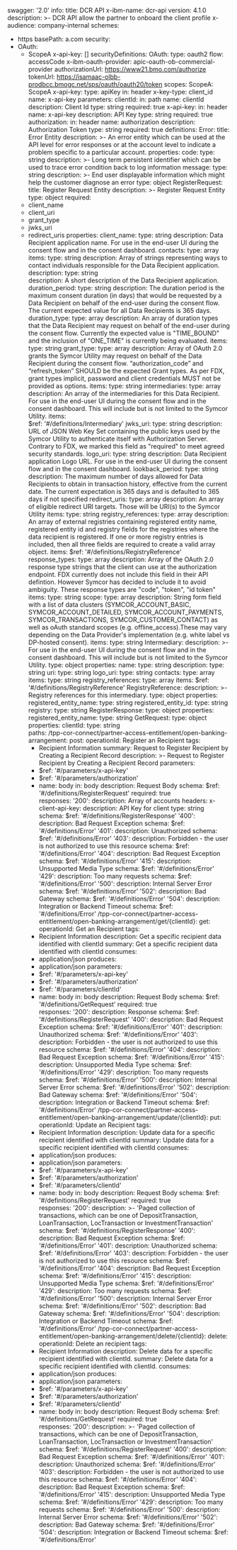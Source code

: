 swagger: '2.0'
info:
  title: DCR API
  x-ibm-name: dcr-api
  version: 4.1.0
  description: >-
    DCR API allow the partner to onboard the client profile
  x-audience: company-internal
schemes:
  - https
basePath: a.com
security:
  - OAuth:
      - ScopeA
    x-api-key: []
securityDefinitions:
  OAuth:
    type: oauth2
    flow: accessCode
    x-ibm-oauth-provider: apic-oauth-ob-commercial-provider
    authorizationUrl: https://www21.bmo.com/authorize
    tokenUrl: https://isamaac-olbb-prodbcc.bmogc.net/sps/oauth/oauth20/token
    scopes:
      ScopeA: ScopeA
  x-api-key:
    type: apiKey
    in: header
    x-key-type: client_id
    name: x-api-key
parameters:
  clientId:
    in: path
    name: clientId
    description: Client Id
    type: string
    required: true
  x-api-key:
    in: header
    name: x-api-key
    description: API Key
    type: string
    required: true
  authorization:
    in: header
    name: authorization
    description: Authorization Token
    type: string
    required: true
definitions:
  Error:
    title: Error Entity
    description: >-
      An error entity which can be used at the API level for error responses or
      at the account level to indicate a problem specific to a particular
      account.
    properties:
      code:
        type: string
        description: >-
          Long term persistent identifier which can be used to trace error
          condition back to log information
      message:
        type: string
        description: >-
          End user displayable information which might help the customer
          diagnose an error
    type: object
  RegisterRequest:
    title: Register Request Entity
    description: >-
      Register Request Entity
    type: object
    required:
      - client_name
      - client_uri
      - grant_type
      - jwks_uri
      - redirect_uris
    properties:
      client_name:
        type: string
        description: Data Recipient application name. For use in the end-user UI during the consent flow and in the consent dashboard.
      contacts:
        type: array
        items:
          type: string
        description: Array of strings representing ways to contact individuals responsible for the Data Recipient application.		  
      description:
        type: string        
        description: A short description of the Data Recipient application.  
      duration_period:
        type: string
        description: The duration period is the maximum consent duration (in days) that would be requested by a Data Recipient on behalf of the end-user during the consent flow. The current expected value for all Data Recipients is 365 days.
      duration_type:
        type: array
        description: An array of duration types that the Data Recipient may request on behalf of the end-user during the consent flow. Currently the expected value is "TIME_BOUND" and the inclusion of "ONE_TIME" is currently being evaluated.
        items:
          type: string
      grant_type:
        type: array
        description: Array of OAuth 2.0 grants the Symcor Utility may request on behalf of the Data Recipient during the consent flow. “authorization_code” and “refresh_token” SHOULD be the expected Grant types. As per FDX, grant types implicit, password and client credentials MUST not be provided as options.
        items:
          type: string
      intermediaries:
        type: array
        description: An array of the intermediaries for this Data Recipient. For use in the end-user UI during the consent flow and in the consent dashboard. This will include but is not limited to the Symcor Utility.
        items:	  
          $ref: '#/definitions/Intermediary'
      jwks_uri:
        type: string
        description: URL of JSON Web Key Set containing the public keys used by the Symcor Utility to authenticate itself with Authorization Server. Contrary to FDX, we marked this field as "required" to meet agreed security standards.
      logo_uri:
        type: string
        description: Data Recipient application Logo URL. For use in the end-user UI during the consent flow and in the consent dashboard.
      lookback_period:
        type: string
        description: The maximum number of days allowed for Data Recipients to obtain in transaction history, effective from the current date. The current expectation is 365 days and is defaulted to 365 days if not specified
      redirect_uris:
        type: array
        description: An array of eligible redirect URI targets. Those will be URI(s) to the Symcor Utility
        items:
          type: string
      registry_references:
        type: array
        description: An array of external registries containing registered entity name, registered entity id and registry fields for the registries where the data recipient is registered. If one or more registry entries is included, then all three fields are required to create a valid array object.
        items:
          $ref: '#/definitions/RegistryReference'
      response_types:
        type: array
        description: Array of the OAuth 2.0 response type strings that the client can use at the authorization endpoint. FDX currently does not include this field in their API defintion. However Symcor has decided to include it to avoid ambiguity. These response types are "code", "token", "id token"
        items:
          type: string
      scope:
        type: array
        description: String form field with a list of data clusters (SYMCOR_ACCOUNT_BASIC, SYMCOR_ACCOUNT_DETAILED, SYMCOR_ACCOUNT_PAYMENTS, SYMCOR_TRANSACTIONS, SYMCOR_CUSTOMER_CONTACT) as well as oAuth standard scopes (e.g. offline_access).These may vary depending on the Data Provider's implementation (e.g. white label vs DP-hosted consent).
        items:
          type: string
  Intermediary:
    description: >-
       For use in the end-user UI during the consent flow and in the consent dashboard. This will include but is not limited to the Symcor Utility.
    type: object
    properties:
      name:
        type: string
      description:
        type: string
      uri:
        type: string
      logo_uri:
        type: string
      contacts:
        type: array
        items:
          type: string
      registry_references:
        type: array
        items:
          $ref: '#/definitions/RegistryReference'
  RegistryReference:
    description: >-
       Registry references for this intermediary.
    type: object
    properties:
      registered_entity_name:
        type: string
      registered_entity_id:
        type: string
      registry:
        type: string
  RegisterResponse:
    type: object
    properties:
      registered_entity_name:
        type: string
  GetRequest:
    type: object
    properties:
      clientId:
        type: string  
paths:
  /tpp-cor-connect/partner-access-entitlement/open-banking-arrangement:
    post:
      operationId: Register an Recipient
      tags:
        - Recipient Information
      summary: Request to Register Recipient by Creating a Recipient Record
      description: >-
        Request to Register Recipient by Creating a Recipient Record
      parameters:
        - $ref: '#/parameters/x-api-key'
        - $ref: '#/parameters/authorization'
        - name: body
          in: body
          description: Request Body
          schema:
            $ref: '#/definitions/RegisterRequest'
          required: true		
      responses:
        '200':
          description: Array of accounts
          headers:
            x-client-api-key:
              description: API Key for client
              type: string
          schema:
            $ref: '#/definitions/RegisterResponse'
        '400':
          description: Bad Request Exception
          schema:
            $ref: '#/definitions/Error'
        '401':
          description: Unauthorized
          schema:
            $ref: '#/definitions/Error'
        '403':
          description: Forbidden - the user is not authorized to use this resource
          schema:
            $ref: '#/definitions/Error'
        '404':
          description: Bad Request Exception
          schema:
            $ref: '#/definitions/Error'
        '415':
          description: Unsupported Media Type
          schema:
            $ref: '#/definitions/Error'
        '429':
          description: Too many requests
          schema:
            $ref: '#/definitions/Error'
        '500':
          description: Internal Server Error
          schema:
            $ref: '#/definitions/Error'
        '502':
          description: Bad Gateway
          schema:
            $ref: '#/definitions/Error'
        '504':
          description: Integration or Backend Timeout
          schema:
            $ref: '#/definitions/Error'
  /tpp-cor-connect/partner-access-entitlement/open-banking-arrangement/get/{clientId}:
    get:
      operationId: Get an Recipient
      tags:
        - Recipient Information
      description: Get a specific recipient data identified with clientId
      summary: Get a specific recipient data identified with clientId
      consumes:
        - application/json
      produces:
        - application/json
      parameters:
        - $ref: '#/parameters/x-api-key'
        - $ref: '#/parameters/authorization'
        - $ref: '#/parameters/clientId'
        - name: body
          in: body
          description: Request Body
          schema:
            $ref: '#/definitions/GetRequest'
          required: true	        
      responses:
        '200':
          description: Response
          schema:
            $ref: '#/definitions/RegisterRequest'
        '400':
          description: Bad Request Exception
          schema:
            $ref: '#/definitions/Error'
        '401':
          description: Unauthorized
          schema:
            $ref: '#/definitions/Error'
        '403':
          description: Forbidden - the user is not authorized to use this resource
          schema:
            $ref: '#/definitions/Error'
        '404':
          description: Bad Request Exception
          schema:
            $ref: '#/definitions/Error'
        '415':
          description: Unsupported Media Type
          schema:
            $ref: '#/definitions/Error'
        '429':
          description: Too many requests
          schema:
            $ref: '#/definitions/Error'
        '500':
          description: Internal Server Error
          schema:
            $ref: '#/definitions/Error'
        '502':
          description: Bad Gateway
          schema:
            $ref: '#/definitions/Error'
        '504':
          description: Integration or Backend Timeout
          schema:
            $ref: '#/definitions/Error'
  /tpp-cor-connect/partner-access-entitlement/open-banking-arrangement/update/{clientId}:
    put:
      operationId: Update an Recipient
      tags:
        - Recipient Information
      description: Update data for a specific recipient identified with clientId
      summary: Update data for a specific recipient identified with clientId
      consumes:
        - application/json
      produces:
        - application/json
      parameters:
        - $ref: '#/parameters/x-api-key'
        - $ref: '#/parameters/authorization'
        - $ref: '#/parameters/clientId'
        - name: body
          in: body
          description: Request Body
          schema:
            $ref: '#/definitions/RegisterRequest'
          required: true		        
      responses:
        '200':
          description: >-
            'Paged collection of transactions, which can be one of
            DepositTransaction, LoanTransaction, LocTransaction or
            InvestmentTransaction'
          schema:
            $ref: '#/definitions/RegisterResponse'
        '400':
          description: Bad Request Exception
          schema:
            $ref: '#/definitions/Error'
        '401':
          description: Unauthorized
          schema:
            $ref: '#/definitions/Error'
        '403':
          description: Forbidden - the user is not authorized to use this resource
          schema:
            $ref: '#/definitions/Error'
        '404':
          description: Bad Request Exception
          schema:
            $ref: '#/definitions/Error'
        '415':
          description: Unsupported Media Type
          schema:
            $ref: '#/definitions/Error'
        '429':
          description: Too many requests
          schema:
            $ref: '#/definitions/Error'
        '500':
          description: Internal Server Error
          schema:
            $ref: '#/definitions/Error'
        '502':
          description: Bad Gateway
          schema:
            $ref: '#/definitions/Error'
        '504':
          description: Integration or Backend Timeout
          schema:
            $ref: '#/definitions/Error'
  /tpp-cor-connect/partner-access-entitlement/open-banking-arrangement/delete/{clientId}:
    delete:
      operationId: Delete an recipient
      tags:
        - Recipient Information
      description: Delete data for a specific recipient identified with clientId.
      summary: Delete data for a specific recipient identified with clientId.
      consumes:
        - application/json
      produces:
        - application/json
      parameters:
        - $ref: '#/parameters/x-api-key'
        - $ref: '#/parameters/authorization'
        - $ref: '#/parameters/clientId'
        - name: body
          in: body
          description: Request Body
          schema:
            $ref: '#/definitions/GetRequest'
          required: true		                
      responses:
        '200':
          description: >-
            'Paged collection of transactions, which can be one of
            DepositTransaction, LoanTransaction, LocTransaction or
            InvestmentTransaction'
          schema:
            $ref: '#/definitions/RegisterRequest'
        '400':
          description: Bad Request Exception
          schema:
            $ref: '#/definitions/Error'
        '401':
          description: Unauthorized
          schema:
            $ref: '#/definitions/Error'
        '403':
          description: Forbidden - the user is not authorized to use this resource
          schema:
            $ref: '#/definitions/Error'
        '404':
          description: Bad Request Exception
          schema:
            $ref: '#/definitions/Error'
        '415':
          description: Unsupported Media Type
          schema:
            $ref: '#/definitions/Error'
        '429':
          description: Too many requests
          schema:
            $ref: '#/definitions/Error'
        '500':
          description: Internal Server Error
          schema:
            $ref: '#/definitions/Error'
        '502':
          description: Bad Gateway
          schema:
            $ref: '#/definitions/Error'
        '504':
          description: Integration or Backend Timeout
          schema:
            $ref: '#/definitions/Error'

